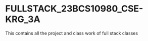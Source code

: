 # FULLSTACK_23BCS10980_CSE-KRG_3A
This contains all the project and class work of full stack classes
